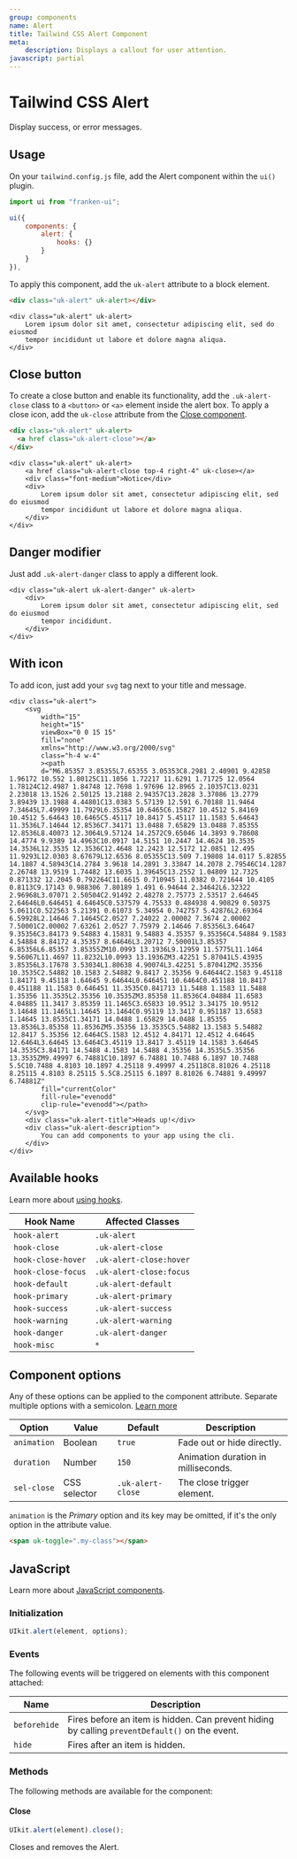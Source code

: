 ```yaml
---
group: components
name: Alert
title: Tailwind CSS Alert Component
meta:
    description: Displays a callout for user attention.
javascript: partial
---
```


# Tailwind CSS Alert

<p class="mt-2 text-xl text-muted-foreground">Display success, or error messages.</p>

## Usage

On your `tailwind.config.js` file, add the Alert component within the `ui()` plugin.

```javascript
import ui from "franken-ui";

ui({
    components: {
        alert: {
            hooks: {}
        }
    }
}),
```

To apply this component, add the `uk-alert` attribute to a block element.

```html
<div class="uk-alert" uk-alert></div>
```

```example
<div class="uk-alert" uk-alert>
    Lorem ipsum dolor sit amet, consectetur adipiscing elit, sed do eiusmod
    tempor incididunt ut labore et dolore magna aliqua.
</div>
```

## Close button

To create a close button and enable its functionality, add the `.uk-alert-close` class to a `<button>` or `<a>` element inside the alert box. To apply a close icon, add the `uk-close` attribute from the [Close component](close.md).

```html
<div class="uk-alert" uk-alert>
  <a href class="uk-alert-close"></a>
</div>
```

```example
<div class="uk-alert" uk-alert>
    <a href class="uk-alert-close top-4 right-4" uk-close></a>
    <div class="font-medium">Notice</div>
    <div>
        Lorem ipsum dolor sit amet, consectetur adipiscing elit, sed do eiusmod
        tempor incididunt ut labore et dolore magna aliqua.
    </div>
</div>
```

## Danger modifier

Just add `.uk-alert-danger` class to apply a different look.

```example
<div class="uk-alert uk-alert-danger" uk-alert>
    <div>
        Lorem ipsum dolor sit amet, consectetur adipiscing elit, sed do eiusmod
        tempor incididunt.
    </div>
</div>
```

## With icon

To add icon, just add your `svg` tag next to your title and message.

```example
<div class="uk-alert">
    <svg
        width="15"
        height="15"
        viewBox="0 0 15 15"
        fill="none"
        xmlns="http://www.w3.org/2000/svg"
        class="h-4 w-4"
        ><path
        d="M6.85357 3.85355L7.65355 3.05353C8.2981 2.40901 9.42858 1.96172 10.552 1.80125C11.1056 1.72217 11.6291 1.71725 12.0564 1.78124C12.4987 1.84748 12.7698 1.97696 12.8965 2.10357C13.0231 2.23018 13.1526 2.50125 13.2188 2.94357C13.2828 3.37086 13.2779 3.89439 13.1988 4.44801C13.0383 5.57139 12.591 6.70188 11.9464 7.34645L7.49999 11.7929L6.35354 10.6465C6.15827 10.4512 5.84169 10.4512 5.64643 10.6465C5.45117 10.8417 5.45117 11.1583 5.64643 11.3536L7.14644 12.8536C7.34171 13.0488 7.65829 13.0488 7.85355 12.8536L8.40073 12.3064L9.57124 14.2572C9.65046 14.3893 9.78608 14.4774 9.9389 14.4963C10.0917 14.5151 10.2447 14.4624 10.3535 14.3536L12.3535 12.3536C12.4648 12.2423 12.5172 12.0851 12.495 11.9293L12.0303 8.67679L12.6536 8.05355C13.509 7.19808 14.0117 5.82855 14.1887 4.58943C14.2784 3.9618 14.2891 3.33847 14.2078 2.79546C14.1287 2.26748 13.9519 1.74482 13.6035 1.39645C13.2552 1.04809 12.7325 0.871332 12.2045 0.792264C11.6615 0.710945 11.0382 0.721644 10.4105 0.8113C9.17143 0.988306 7.80189 1.491 6.94644 2.34642L6.32322 2.96968L3.07071 2.50504C2.91492 2.48278 2.75773 2.53517 2.64645 2.64646L0.646451 4.64645C0.537579 4.75533 0.484938 4.90829 0.50375 5.0611C0.522563 5.21391 0.61073 5.34954 0.742757 5.42876L2.69364 6.59928L2.14646 7.14645C2.0527 7.24022 2.00002 7.3674 2.00002 7.50001C2.00002 7.63261 2.0527 7.75979 2.14646 7.85356L3.64647 9.35356C3.84173 9.54883 4.15831 9.54883 4.35357 9.35356C4.54884 9.1583 4.54884 8.84172 4.35357 8.64646L3.20712 7.50001L3.85357 6.85356L6.85357 3.85355ZM10.0993 13.1936L9.12959 11.5775L11.1464 9.56067L11.4697 11.8232L10.0993 13.1936ZM3.42251 5.87041L5.43935 3.85356L3.17678 3.53034L1.80638 4.90074L3.42251 5.87041ZM2.35356 10.3535C2.54882 10.1583 2.54882 9.8417 2.35356 9.64644C2.1583 9.45118 1.84171 9.45118 1.64645 9.64644L0.646451 10.6464C0.451188 10.8417 0.451188 11.1583 0.646451 11.3535C0.841713 11.5488 1.1583 11.5488 1.35356 11.3535L2.35356 10.3535ZM3.85358 11.8536C4.04884 11.6583 4.04885 11.3417 3.85359 11.1465C3.65833 10.9512 3.34175 10.9512 3.14648 11.1465L1.14645 13.1464C0.95119 13.3417 0.951187 13.6583 1.14645 13.8535C1.34171 14.0488 1.65829 14.0488 1.85355 13.8536L3.85358 11.8536ZM5.35356 13.3535C5.54882 13.1583 5.54882 12.8417 5.35356 12.6464C5.1583 12.4512 4.84171 12.4512 4.64645 12.6464L3.64645 13.6464C3.45119 13.8417 3.45119 14.1583 3.64645 14.3535C3.84171 14.5488 4.1583 14.5488 4.35356 14.3535L5.35356 13.3535ZM9.49997 6.74881C10.1897 6.74881 10.7488 6.1897 10.7488 5.5C10.7488 4.8103 10.1897 4.25118 9.49997 4.25118C8.81026 4.25118 8.25115 4.8103 8.25115 5.5C8.25115 6.1897 8.81026 6.74881 9.49997 6.74881Z"
        fill="currentColor"
        fill-rule="evenodd"
        clip-rule="evenodd"></path>
    </svg>
    <div class="uk-alert-title">Heads up!</div>
    <div class="uk-alert-description">
        You can add components to your app using the cli.
    </div>
</div>
```

## Available hooks

Learn more about [using hooks](/docs/introduction#using-hooks).

| Hook Name          | Affected Classes        |
|--------------------|-------------------------|
| `hook-alert`       | `.uk-alert`             |
| `hook-close`       | `.uk-alert-close`       |
| `hook-close-hover` | `.uk-alert-close:hover` |
| `hook-close-focus` | `.uk-alert-close:focus` |
| `hook-default`     | `.uk-alert-default`     |
| `hook-primary`     | `.uk-alert-primary`     |
| `hook-success`     | `.uk-alert-success`     |
| `hook-warning`     | `.uk-alert-warning`     |
| `hook-danger`      | `.uk-alert-danger`      |
| `hook-misc`        | `*`                     |

## Component options

Any of these options can be applied to the component attribute. Separate multiple options with a semicolon. [Learn more](javascript.md#component-configuration)

| Option      | Value        | Default           | Description                         |
| ----------- | ------------ | ----------------- | ----------------------------------- |
| `animation` | Boolean      | `true`            | Fade out or hide directly.          |
| `duration`  | Number       | `150`             | Animation duration in milliseconds. |
| `sel-close` | CSS selector | `.uk-alert-close` | The close trigger element.          |

`animation` is the _Primary_ option and its key may be omitted, if it's the only option in the attribute value.

```html
<span uk-toggle=".my-class"></span>
```

## JavaScript

Learn more about [JavaScript components](/docs/javascript.md#programmatic-use).

### Initialization

```javascript
UIkit.alert(element, options);
```

### Events

The following events will be triggered on elements with this component attached:

| Name         | Description                                                                                    |
| ------------ | ---------------------------------------------------------------------------------------------- |
| `beforehide` | Fires before an item is hidden. Can prevent hiding by calling `preventDefault()` on the event. |
| `hide`       | Fires after an item is hidden.                                                                 |

### Methods

The following methods are available for the component:

#### Close

```javascript
UIkit.alert(element).close();
```

Closes and removes the Alert.
